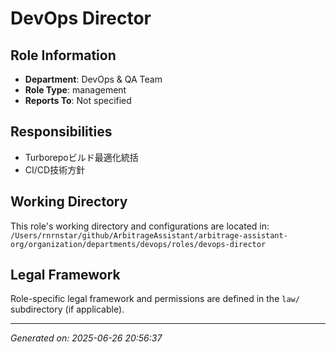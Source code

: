 # DevOps Director

## Role Information
- **Department**: DevOps & QA Team
- **Role Type**: management
- **Reports To**: Not specified

## Responsibilities
- Turborepoビルド最適化統括
- CI/CD技術方針

## Working Directory
This role's working directory and configurations are located in:
`/Users/rnrnstar/github/ArbitrageAssistant/arbitrage-assistant-org/organization/departments/devops/roles/devops-director`

## Legal Framework
Role-specific legal framework and permissions are defined in the `law/` subdirectory (if applicable).

---
*Generated on: 2025-06-26 20:56:37*
